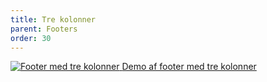 ```yaml
---
title: Tre kolonner
parent: Footers
order: 30
---
```

<div class="preview">
  <a class="media_link" href="{{ site.baseurl }}/components/footers/footer-three-columns/">
    <img src="{{ site.baseurl }}/assets/img/footers/footer-three-columns.png" alt="Footer med tre kolonner">
  </a>
  <a class="button button-secondary mt-5" href="{{ site.baseurl }}/components/footers/footer-three-columns/">Demo af footer med tre kolonner</a>
</div>
